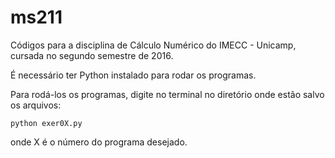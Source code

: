 # ms211
Códigos para a disciplina de Cálculo Numérico do IMECC - Unicamp, cursada no segundo semestre de 2016.

É necessário ter Python instalado para rodar os programas.

Para rodá-los os programas, digite no terminal no diretório onde estão salvo os arquivos:
```
python exer0X.py
```
onde X é o número do programa desejado.
